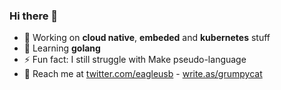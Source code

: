 ### Hi there 👋

<!--
**eagleusb/eagleusb** is a ✨ _special_ ✨ repository because its `README.md` (this file) appears on your GitHub profile.

Here are some ideas to get you started:

- 👯 I’m looking to collaborate on ...
- 🤔 I’m looking for help with ...
- 💬 Ask me about ...
- 📫 How to reach me: ...
- 😄 Pronouns: ...
- ⚡ Fun fact: ...
-->

- 🔭 Working on **cloud native**, **embeded** and **kubernetes** stuff
- 🌱 Learning **golang**
- ⚡ Fun fact: I still struggle with Make pseudo-language
- 💬 Reach me at [twitter.com/eagleusb](https://twitter.com/eagleusb) - [write.as/grumpycat](https://write.as/grumpycat/)
